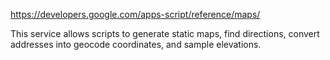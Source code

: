 https://developers.google.com/apps-script/reference/maps/

This service allows scripts to generate static maps, find directions, convert addresses into geocode coordinates, and sample elevations.
